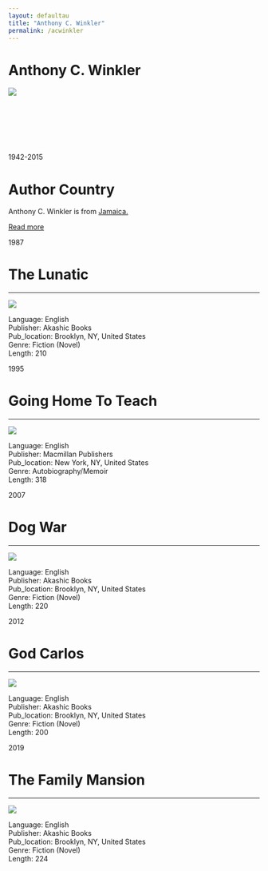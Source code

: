 ```yaml
---
layout: defaultau
title: "Anthony C. Winkler"
permalink: /acwinkler
---
```

<!-- partial:index.partial.html -->
<div class="content">
    <h1>Anthony C. Winkler</h1>
    <div class="quote">
        <div><img src="https://upload.wikimedia.org/wikipedia/en/4/40/Anthony_C._Winkler.jpg" class="logo"></div>
    </div>
    <div class="timeline">
        <div style="padding-bottom:100px;"></div>
        <div class="block">
            <div class="date right"><p class="right">1942-2015</p></div>
            <div class="dot"></div>
            <div class="left first">
            <div class="author_country">
                <h1>Author Country</h1>
            <div class="aclocation"><p>Anthony C. Winkler is from <a href="http://localhost:4000/4">Jamaica.</a></p></div>
              <div class="acreadmore">  <a href="https://en.wikipedia.org/wiki/Anthony_C._Winkler" target="_blank">Read more</a></div>
            </div>
            </div>
        </div>
        <div class="block">
            <div class="date left"><p class="left">1987</p></div>
            <div class="dot"></div>
            <div class="right">
                <h1>The Lunatic</h1><hr>
                <p><img src="https://encrypted-tbn0.gstatic.com/images?q=tbn:ANd9GcQcF_chjcC5i3Jcy7I1cIVVpvmFTCUrM_vSJU-waffkgNEwh0dp"></p>
                <p>
                Language: English<br/>
                Publisher: Akashic Books<br/>
                Pub_location: Brooklyn, NY, United States<br/>
                Genre: Fiction (Novel)<br/>
                Length: 210<br/>                   </p>
            </div>
        </div>
       <div class="block">
            <div class="date left"><p class="left">1995</p></div>
            <div class="dot"></div>
            <div class="right">
                <h1>Going Home To Teach</h1><hr>
                <p><img src="https://encrypted-tbn2.gstatic.com/images?q=tbn:ANd9GcQkAe60aQPMW0xr846unPSxpG_RIYxXK5l1SUZ9oVbkK5BsDJYY"></p>
                <p>
                Language: English<br/>
                Publisher: Macmillan Publishers<br/>
                Pub_location: New York, NY, United States<br/>
                Genre: Autobiography/Memoir<br/>
                Length: 318<br/>                   </p>
            </div>
        </div>
       <div class="block">
            <div class="date left"><p class="left">2007</p></div>
            <div class="dot"></div>
            <div class="right">
                <h1>Dog War</h1><hr>
                <p><img src="https://m.media-amazon.com/images/I/51h3kY-a4vL._SX373_BO1,204,203,200_.jpg"></p>
                <p>
                Language: English<br/>
                Publisher: Akashic Books<br/>
                Pub_location: Brooklyn, NY, United States<br/>
                Genre: Fiction (Novel)<br/>
                Length: 220<br/>                   </p>
            </div>
        </div>
       <div class="block">
            <div class="date left"><p class="left">2012</p></div>
            <div class="dot"></div>
            <div class="right">
                <h1>God Carlos</h1><hr>
                <p><img src="https://m.media-amazon.com/images/I/51hPmUTQ-XL._SY291_BO1,204,203,200_QL40_FMwebp_.jpg"></p>
                <p>
                Language: English<br/>
                Publisher: Akashic Books<br/>
                Pub_location: Brooklyn, NY, United States<br/>
                Genre: Fiction (Novel)<br/>
                Length: 200<br/>                   </p>
            </div>
        </div>
<div class="block">
            <div class="date left"><p class="left">2019</p></div>
            <div class="dot"></div>
            <div class="right">
                <h1>The Family Mansion</h1><hr>
                <p><img src="https://m.media-amazon.com/images/I/510uE5hjryL._SX338_BO1,204,203,200_.jpg"></p>
                <p>
                Language: English<br/>
                Publisher: Akashic Books<br/>
                Pub_location: Brooklyn, NY, United States<br/>
                Genre: Fiction (Novel)<br/>
                Length: 224<br/>                   </p>
            </div>
        </div>
